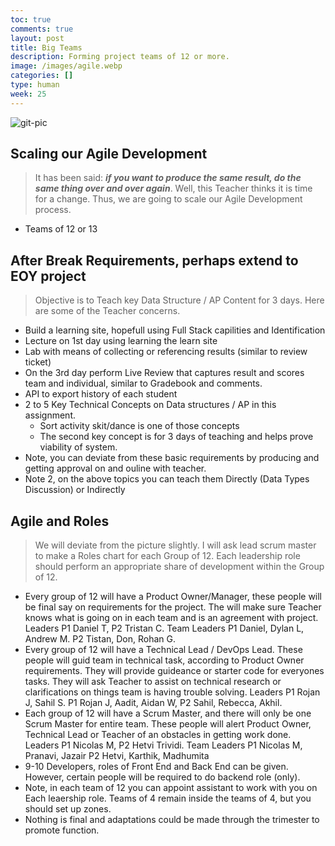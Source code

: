 ```yaml
---
toc: true
comments: true
layout: post
title: Big Teams
description: Forming project teams of 12 or more.
image: /images/agile.webp
categories: []
type: human
week: 25
---
```


![git-pic]({{site.baseurl}}/images/agile.webp)

## Scaling our Agile Development
> It has been said: ***if you want to produce the same result, do the same thing over and over again***.  Well, this Teacher thinks it is time for a change.   Thus, we are going to scale our Agile Development process.
- Teams of 12 or 13

## After Break Requirements, perhaps extend to EOY project
> Objective is to Teach key Data Structure / AP Content for 3 days.  Here are some of the Teacher concerns.
- Build a learning site, hopefull using Full Stack capilities and Identification
- Lecture on 1st day using learning the learn site
- Lab with means of collecting or referencing results (similar to review ticket)
- On the 3rd day perform Live Review that captures result and scores team and individual, similar to Gradebook and comments.
- API to export history of each student
- 2 to 5 Key Technical Concepts on Data structures / AP in this assignment.
    - Sort activity skit/dance is one of those concepts
    - The second key concept is for 3 days of teaching and helps prove viability of system.
- Note, you can deviate from these basic requirements by producing and getting approval on and ouline with teacher.
- Note 2, on the above topics you can teach them Directly (Data Types Discussion) or Indirectly 

##  Agile and Roles
> We will deviate from the picture slightly.  I will ask lead scrum master to make a Roles chart for each Group of 12.  Each leadership role should perform an appropriate share of development within the Group of 12.  
- Every group of 12 will have a Product Owner/Manager, these people will be final say on requirements for the project.  The will make sure Teacher knows what is going on in each team and is an agreement with project.  Leaders P1 Daniel T, P2 Tristan C.  Team Leaders P1 Daniel, Dylan L, Andrew M.   P2 Tistan, Don, Rohan G.
- Every group of 12 will have a Technical Lead / DevOps Lead.  These people will guid team in technical task, according to Product Owner requirements.  They will provide guideance or starter code for everyones tasks.  They will ask Teacher to assist on technical research or clarifications on things team is having trouble solving. Leaders P1 Rojan J, Sahil S.  P1 Rojan J, Aadit, Aidan W, P2 Sahil, Rebecca, Akhil.
- Each group of 12 will have a Scrum Master, and there will only be one Scrum Master for entire team.  These people will alert Product Owner, Technical Lead or Teacher of an obstacles in getting work done.  Leaders P1 Nicolas M, P2 Hetvi Trividi.  Team Leaders P1 Nicolas M, Pranavi, Jazair  P2 Hetvi, Karthik, Madhumita
- 9-10 Developers, roles of Front End and Back End can be given.   However, certain people will be required to do backend role (only).
- Note, in each team of 12 you can appoint assistant to work with you on Each leaership role.  Teams of 4 remain inside the teams of 4, but you should set up zones.
- Nothing is final and adaptations could be made through the trimester to promote function.
